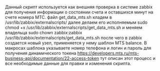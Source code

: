 Данный скрипт используется как внешняя проверка в системе zabbix для получения информации о состоянии счета и оставшихся минут на счете номера МТС.
файл get_data_mts.sh кладем в /usr/lib/zabbix/externalscripts/
далее делаем его исполняемым
sudo chmod +x /usr/lib/zabbix/externalscripts/get_data_mts.sh
и меняем владельца
sudo chown zabbix:zabbix /usr/lib/zabbix/externalscripts/get_data_mts.sh
после чего в zabbix создается новый узел, применяется у нему шаблон MTS balance. В макросах шаблока указываете номер телефона и логин и пароль для получения динамического токена
https://developers.mts.ru/mts-business-api/documentation/22-access-token  тут описан этот процесс и все необходимые данные для правки и изменения скрипта.

